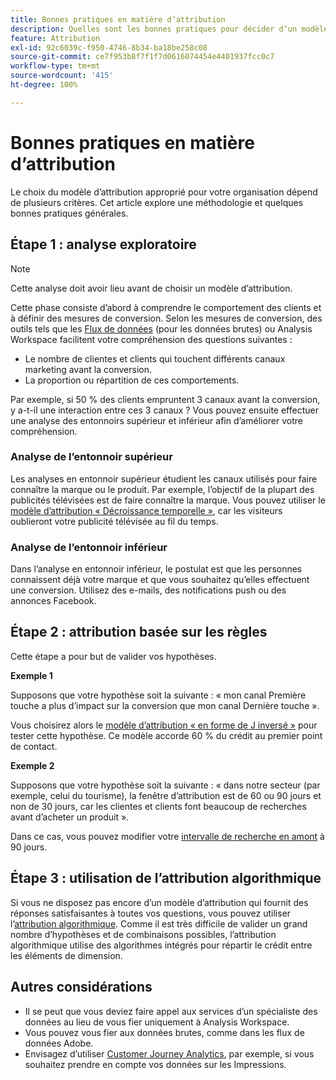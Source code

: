 ```yaml
---
title: Bonnes pratiques en matière dʼattribution
description: Quelles sont les bonnes pratiques pour décider dʼun modèle dʼattribution ?
feature: Attribution
exl-id: 92c6039c-f950-4746-8b34-ba18be258c08
source-git-commit: ce7f953b8f7f1f7d0616074454e4401937fcc0c7
workflow-type: tm+mt
source-wordcount: '415'
ht-degree: 100%

---
```


# Bonnes pratiques en matière dʼattribution

Le choix du modèle dʼattribution approprié pour votre organisation dépend de plusieurs critères. Cet article explore une méthodologie et quelques bonnes pratiques générales.

## Étape 1 : analyse exploratoire

>[!NOTE]
>Cette analyse doit avoir lieu avant de choisir un modèle dʼattribution.

Cette phase consiste dʼabord à comprendre le comportement des clients et à définir des mesures de conversion. Selon les mesures de conversion, des outils tels que les [Flux de données](https://experienceleague.adobe.com/docs/analytics/export/analytics-data-feed/data-feed-overview.html?lang=fr) (pour les données brutes) ou Analysis Workspace facilitent votre compréhension des questions suivantes :

* Le nombre de clientes et clients qui touchent différents canaux marketing avant la conversion.
* La proportion ou répartition de ces comportements.

Par exemple, si 50 % des clients empruntent 3 canaux avant la conversion, y a-t-il une interaction entre ces 3 canaux ?
Vous pouvez ensuite effectuer une analyse des entonnoirs supérieur et inférieur afin dʼaméliorer votre compréhension.

### Analyse de lʼentonnoir supérieur

Les analyses en entonnoir supérieur étudient les canaux utilisés pour faire connaître la marque ou le produit. Par exemple, lʼobjectif de la plupart des publicités télévisées est de faire connaître la marque. Vous pouvez utiliser le [modèle dʼattribution « Décroissance temporelle »](/help/analyze/analysis-workspace/attribution/models.md), car les visiteurs oublieront votre publicité télévisée au fil du temps.

### Analyse de lʼentonnoir inférieur

Dans l’analyse en entonnoir inférieur, le postulat est que les personnes connaissent déjà votre marque et que vous souhaitez qu’elles effectuent une conversion. Utilisez des e-mails, des notifications push ou des annonces Facebook.

## Étape 2 : attribution basée sur les règles

Cette étape a pour but de valider vos hypothèses.

**Exemple 1**

Supposons que votre hypothèse soit la suivante : « mon canal Première touche a plus dʼimpact sur la conversion que mon canal Dernière touche ».

Vous choisirez alors le [modèle dʼattribution « en forme de J inversé »](/help/analyze/analysis-workspace/attribution/models.md) pour tester cette hypothèse. Ce modèle accorde 60 % du crédit au premier point de contact.

**Exemple 2**

Supposons que votre hypothèse soit la suivante : « dans notre secteur (par exemple, celui du tourisme), la fenêtre d’attribution est de 60 ou 90 jours et non de 30 jours, car les clientes et clients font beaucoup de recherches avant d’acheter un produit ».

Dans ce cas, vous pouvez modifier votre [intervalle de recherche en amont](https://experienceleague.adobe.com/docs/analytics/analyze/analysis-workspace/attribution/models.html?lang=fr#lookback-windows) à 90 jours.

## Étape 3 : utilisation de lʼattribution algorithmique

Si vous ne disposez pas encore d’un modèle d’attribution qui fournit des réponses satisfaisantes à toutes vos questions, vous pouvez utiliser l’[attribution algorithmique](/help/analyze/analysis-workspace/attribution/algorithmic.md). Comme il est très difficile de valider un grand nombre d’hypothèses et de combinaisons possibles, l’attribution algorithmique utilise des algorithmes intégrés pour répartir le crédit entre les éléments de dimension.

## Autres considérations

* Il se peut que vous deviez faire appel aux services dʼun spécialiste des données au lieu de vous fier uniquement à Analysis Workspace.
* Vous pouvez vous fier aux données brutes, comme dans les flux de données Adobe.
* Envisagez dʼutiliser [Customer Journey Analytics](https://experienceleague.adobe.com/docs/analytics-platform/using/cja-overview/cja-overview.html?lang=fr), par exemple, si vous souhaitez prendre en compte vos données sur les Impressions.
